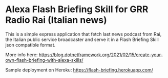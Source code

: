 Alexa Flash Briefing Skill for GRR Radio Rai (Italian news)
===================================

This is a simple express application that fetch last news podcast from Rai, the Italian public service broadcaster and serve it in a Flash Briefing Skill json compatible format.

More info here: https://blog.dotnetframework.org/2021/02/15/create-your-own-flash-briefing-with-alexa-skills/
 
Sample deployment on Heroku: https://flash-briefing.herokuapp.com/

